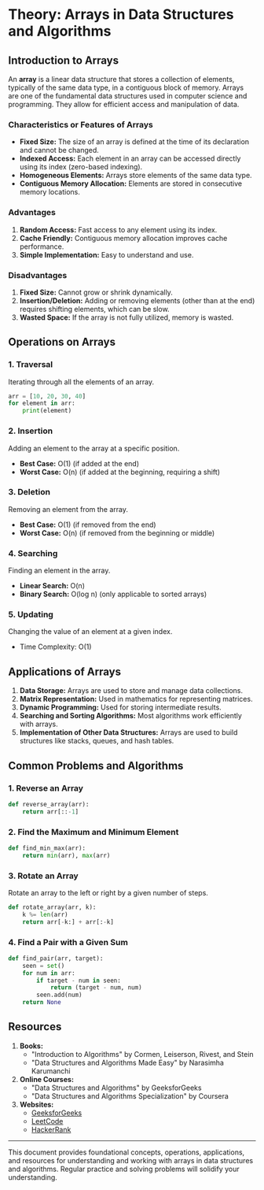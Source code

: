 # Theory: Arrays in Data Structures and Algorithms

## Introduction to Arrays
An **array** is a linear data structure that stores a collection of elements, typically of the same data type, in a contiguous block of memory. Arrays are one of the fundamental data structures used in computer science and programming. They allow for efficient access and manipulation of data.

### Characteristics or Features of Arrays
- **Fixed Size:** The size of an array is defined at the time of its declaration and cannot be changed.
- **Indexed Access:** Each element in an array can be accessed directly using its index (zero-based indexing).
- **Homogeneous Elements:** Arrays store elements of the same data type.
- **Contiguous Memory Allocation:** Elements are stored in consecutive memory locations.

### Advantages
1. **Random Access:** Fast access to any element using its index.
2. **Cache Friendly:** Contiguous memory allocation improves cache performance.
3. **Simple Implementation:** Easy to understand and use.

### Disadvantages
1. **Fixed Size:** Cannot grow or shrink dynamically.
2. **Insertion/Deletion:** Adding or removing elements (other than at the end) requires shifting elements, which can be slow.
3. **Wasted Space:** If the array is not fully utilized, memory is wasted.

## Operations on Arrays

### 1. Traversal
Iterating through all the elements of an array.
```python
arr = [10, 20, 30, 40]
for element in arr:
    print(element)
```

### 2. Insertion
Adding an element to the array at a specific position.
- **Best Case:** O(1) (if added at the end)
- **Worst Case:** O(n) (if added at the beginning, requiring a shift)

### 3. Deletion
Removing an element from the array.
- **Best Case:** O(1) (if removed from the end)
- **Worst Case:** O(n) (if removed from the beginning or middle)

### 4. Searching
Finding an element in the array.
- **Linear Search:** O(n)
- **Binary Search:** O(log n) (only applicable to sorted arrays)

### 5. Updating
Changing the value of an element at a given index.
- Time Complexity: O(1)

## Applications of Arrays
1. **Data Storage:** Arrays are used to store and manage data collections.
2. **Matrix Representation:** Used in mathematics for representing matrices.
3. **Dynamic Programming:** Used for storing intermediate results.
4. **Searching and Sorting Algorithms:** Most algorithms work efficiently with arrays.
5. **Implementation of Other Data Structures:** Arrays are used to build structures like stacks, queues, and hash tables.

## Common Problems and Algorithms

### 1. Reverse an Array
```python
def reverse_array(arr):
    return arr[::-1]
```

### 2. Find the Maximum and Minimum Element
```python
def find_min_max(arr):
    return min(arr), max(arr)
```

### 3. Rotate an Array
Rotate an array to the left or right by a given number of steps.
```python
def rotate_array(arr, k):
    k %= len(arr)
    return arr[-k:] + arr[:-k]
```

### 4. Find a Pair with a Given Sum
```python
def find_pair(arr, target):
    seen = set()
    for num in arr:
        if target - num in seen:
            return (target - num, num)
        seen.add(num)
    return None
```

## Resources
1. **Books:**
   - "Introduction to Algorithms" by Cormen, Leiserson, Rivest, and Stein
   - "Data Structures and Algorithms Made Easy" by Narasimha Karumanchi
2. **Online Courses:**
   - "Data Structures and Algorithms" by GeeksforGeeks
   - "Data Structures and Algorithms Specialization" by Coursera
3. **Websites:**
   - [GeeksforGeeks](https://www.geeksforgeeks.org)
   - [LeetCode](https://leetcode.com)
   - [HackerRank](https://www.hackerrank.com)

---
This document provides foundational concepts, operations, applications, and resources for understanding and working with arrays in data structures and algorithms. Regular practice and solving problems will solidify your understanding.
